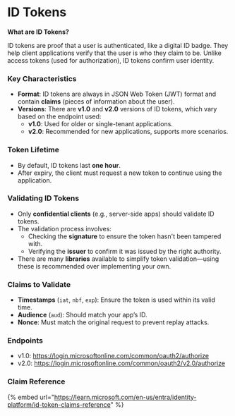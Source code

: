 # ID Tokens

**What are ID Tokens?**

ID tokens are proof that a user is authenticated, like a digital ID badge. They help client applications verify that the user is who they claim to be. Unlike access tokens (used for authorization), ID tokens confirm user identity.

### **Key Characteristics**

* **Format**: ID tokens are always in JSON Web Token (JWT) format and contain **claims** (pieces of information about the user).
* **Versions**: There are **v1.0** and **v2.0** versions of ID tokens, which vary based on the endpoint used:
  * **v1.0**: Used for older or single-tenant applications.
  * **v2.0**: Recommended for new applications, supports more scenarios.

### **Token Lifetime**

* By default, ID tokens last **one hour**.
* After expiry, the client must request a new token to continue using the application.

### **Validating ID Tokens**

* Only **confidential clients** (e.g., server-side apps) should validate ID tokens.
* The validation process involves:
  * Checking the **signature** to ensure the token hasn't been tampered with.
  * Verifying the **issuer** to confirm it was issued by the right authority.
* There are many **libraries** available to simplify token validation—using these is recommended over implementing your own.

### **Claims to Validate**

* **Timestamps** (`iat`, `nbf`, `exp`): Ensure the token is used within its valid time.
* **Audience** (`aud`): Should match your app’s ID.
* **Nonce**: Must match the original request to prevent replay attacks.

### Endpoints

* v1.0: https://login.microsoftonline.com/common/oauth2/authorize
* v2.0: https://login.microsoftonline.com/common/oauth2/v2.0/authorize

### Claim Reference

{% embed url="https://learn.microsoft.com/en-us/entra/identity-platform/id-token-claims-reference" %}
